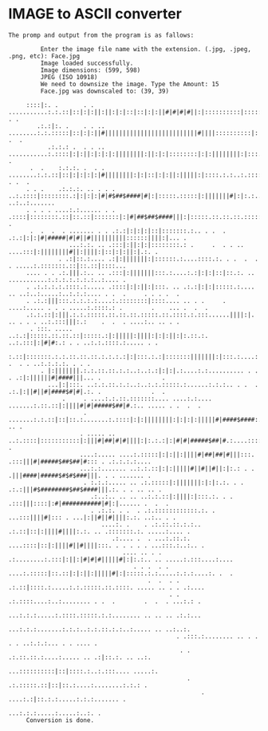 # IMAGE to ASCII converter

    The promp and output from the program is as fallows:

             Enter the image file name with the extension. (.jpg, .jpeg, .png, etc): Face.jpg
             Image loaded successfully.
             Image dimensions: (599, 598)
             JPEG (ISO 10918)
             We need to downsize the image. Type the Amount: 15
             Face.jpg was downscaled to: (39, 39)

         ::::|:. .       . . ...........:.:.::|::|:|:||:||:|:|::|::|:|:||#|#|#|#||:|::::::::::|:::::.:............. . .       
            .:.:|:. .    . . .. ........:.:.:::::|::|:|:||#||||||||||||||||||||||||||#||||::::::::::|:|:|:::... .  .
               .:.:.: .  . . .. ...........:.::::|:|:||:|:|:|:||||||||:||:|:|::::::::|:|:||||||||:|:::............ .
          .  .    :.:.:. .  . . ........:.:.::|::|:|:|:|:|#||||||||:|:|::|:|:||:|||||:|::::.:.:..:.::::|:.:.. . .  .
         . . .    .:.:.:. .. . . . ..:.::::|::::::::.:|:|:|:|#|#$##$####|#|:|:::::.:::::|:|||||||#|:|:.:.. ..:..:.......      
         . . . . ....:.:...... . . .::::|::::::::.::|::.::|:::::::|:|#|##$##$####|||:|:::::.::.::.::.:::::::|:|:|:.:. .
          .  .  .  . ....... . . .:.:|:|:|:|::|:::::::.:.. . .  . .:.:|:|:|#|#####|#|#||#||||||||||::::::||||:|... .
                     ...:.:. .. .:::|:||:|:|::::::::.: .     .  . . .. ....:::|:||||||||#||:||||:|::|:|:||:|.:. .
                  . .:|::.:.... .:|:|||||||:|::::::.:....::::.:. . .  .  . . .....:.:::::::.::|::.::|::::...
         .... . . .:.|||.:.. .. .:::|:|||||||:::.:....:.:|:|:|::|::.:. .. ...........:.:.:.:.:.:.:..:.... .
         . .:.:.:.:.::::.:..... .::::|:|:||:|:::. .. .:.:|:|:|:::::.:.... .. ..:..:.....:..:.:.:.... . .  .     . . . .  .
         . .:.:|||:::.:.:.:.:....:.::::::::|::::.... .. . .     . ....:..... . . . .....:.::::.: .        .    ... .  .  .    
         .:.:.::|:|||.:.:.:::::.::.::.::.:::::.::.::::.:.:::......||||:|. .. . . . ..:.:::|||:.:    .  .  . ....:.. .. . .    
          . :::. ..... ..:.:|:::::.::.::.::|:::::.:|:|||||:||||:|:|:||:|:.::.:. ..:.:::|:|#|#:.: . . ..:.:.::::.:..... . .
            :.::|:::::::.:.:.::.::.::.:.:.:.:|:|:::.:.:|:::::::|||||||:|:::.:....:|:|:||#|#|#:|: .  . . ..:.:.:.:. . . .      
             . |:|||||||.:.:.::.::.:.:..:..:.:|:|:|.:....:.:.......... . . . .:|:||||||#|####|||... .                 .
               ...|:|:::. ..:.:.::.:.:..:..:.:.:::::.:......:.:.:.. . .  . .:.|:||#||#|####$#|#|.:. .              .  .       
                   .     . ....:.:.::.:::::::.... ....:.:.... .......:.::.::|:||||#|#|#####$##|#.:.. ..... . .  .  .
                         . .......:.:.::|::|::.:.......:.::::|:|:||||||||:|:|:|:|||||#|####$####:.:...:.:.:.. .. .
                        . ..... .. ..:.::::|:::::::::::|:|||#|##|#|#||||:|:.:.:|:|#|#|#####$##|#.:....::::.:.:.. .
                        ....:..... ....:.:::::|:|:||:||||#|##|##|#|||:::. .:::|||#|#####$##$##|#::: . .:.:.:.:....
                        ...:.:....... ..:.:.::|:|:|||||#||#||#||:|:.: . . .|||####|#####$#$#$###|||. . . ....... .
                         . :.:.:..... .. .:.:::::|:|||||||:|:|:.:. . . .:.:|||#$########$##$####|||.:. . . .. .. .
                           .:..:.. .. .. ..:.:.::|:||||:|:::.:. . . .:::|||::::|:#|###########|#|:|...... .  .  .
                           . .:.:. . .  . .:.::::::::::::.:. . ...:::||||#|::: . ...|:||#||#||||:.:. ..:.. . .
                              ....:. .    . .:.::.::.:.:.. .:.::|::|:||||#||||:.:. .. .:::::::.:. .....:.... .
                                 .:.... .  . ...:.::.:. ....::::|::|:||||#||#||||:::. . . . . . ...:::.:..:.. .
                                    .... .. . . .:........:.:::|:||:|#|#|#|||||#|:|:.:.. .. .....:.:::....:....
                                       . . .  . . ....:.:::::|::.::|:|:||:|||||#|:|:::::.:.:.....:.:.:....:. .  .
                                           .  .  . . .:.::|::::.:.....:.:.:::::.::.::::. ..... .. . . .:....
                                                 . . .:.::::....:..:........ . .  .        .  .  . ...:.: .
                                                   ...:.:.:.....:.::::.:::::.:.:........ .. .. .. .:.:...
                                                   ...:.:.:.......:.:.:..:.:.::.:.:..:..... .. ..:..:.
                                                   . .:::.:........ .. . .  . . ..:.:.:... . . .... .
                                                    . . .:.::.::.:....:..... .. .:|::.:. .. ..:.
                                                      ...::::::::::|::|::::.:..:.:::.... .....:.
                                                      . .:.:::::.::|::|::.:....:........:.:.: .
                                                          . ....:.:|::.:.:.....:.:.:....... .
                                                               ...:.:.:.....:.....:..:. .
         Conversion is done.
